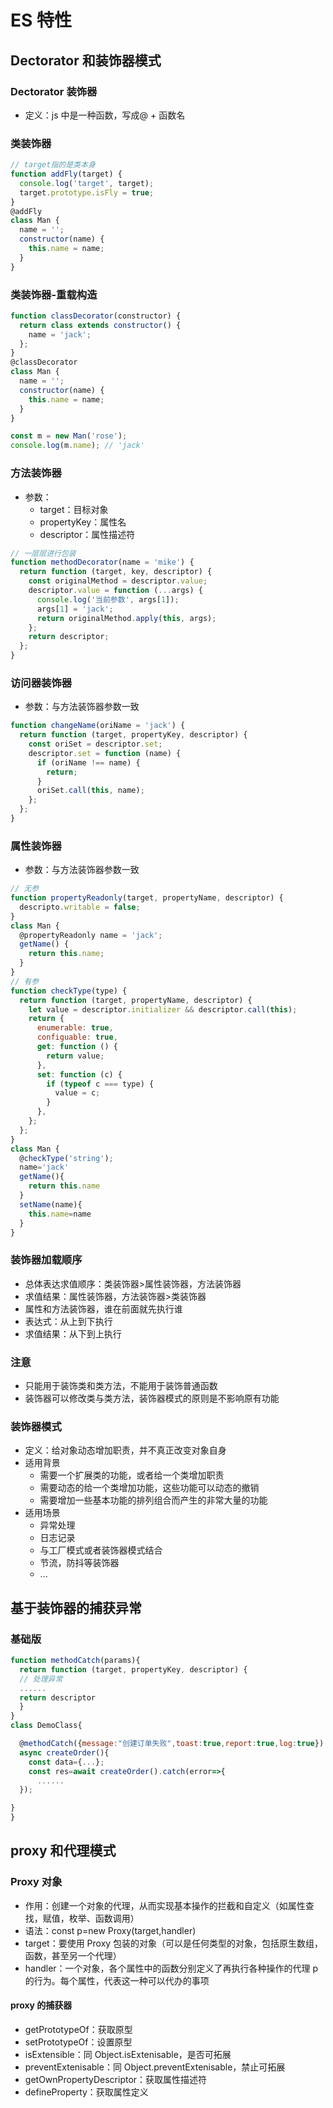 # ES 特性

## Dectorator 和装饰器模式

### Dectorator 装饰器

- 定义：js 中是一种函数，写成@ + 函数名

### 类装饰器

```js
// target指的是类本身
function addFly(target) {
  console.log('target', target);
  target.prototype.isFly = true;
}
@addFly
class Man {
  name = '';
  constructor(name) {
    this.name = name;
  }
}
```

### 类装饰器-重载构造

```js
function classDecorator(constructor) {
  return class extends constructor() {
    name = 'jack';
  };
}
@classDecorator
class Man {
  name = '';
  constructor(name) {
    this.name = name;
  }
}

const m = new Man('rose');
console.log(m.name); // 'jack'
```

### 方法装饰器

- 参数：
  - target：目标对象
  - propertyKey：属性名
  - descriptor：属性描述符

```js
// 一层层进行包装
function methodDecorator(name = 'mike') {
  return function (target, key, descriptor) {
    const originalMethod = descriptor.value;
    descriptor.value = function (...args) {
      console.log('当前参数', args[1]);
      args[1] = 'jack';
      return originalMethod.apply(this, args);
    };
    return descriptor;
  };
}
```

### 访问器装饰器

- 参数：与方法装饰器参数一致

```js
function changeName(oriName = 'jack') {
  return function (target, propertyKey, descriptor) {
    const oriSet = descriptor.set;
    descriptor.set = function (name) {
      if (oriName !== name) {
        return;
      }
      oriSet.call(this, name);
    };
  };
}
```

### 属性装饰器

- 参数：与方法装饰器参数一致

```js
// 无参
function propertyReadonly(target, propertyName, descriptor) {
  descripto.writable = false;
}
class Man {
  @propertyReadonly name = 'jack';
  getName() {
    return this.name;
  }
}
// 有参
function checkType(type) {
  return function (target, propertyName, descriptor) {
    let value = descriptor.initializer && descriptor.call(this);
    return {
      enumerable: true,
      configuable: true,
      get: function () {
        return value;
      },
      set: function (c) {
        if (typeof c === type) {
          value = c;
        }
      },
    };
  };
}
class Man {
  @checkType('string');
  name='jack'
  getName(){
    return this.name
  }
  setName(name){
    this.name=name
  }
}
```

### 装饰器加载顺序

- 总体表达求值顺序：类装饰器>属性装饰器，方法装饰器
- 求值结果：属性装饰器，方法装饰器>类装饰器
- 属性和方法装饰器，谁在前面就先执行谁
- 表达式：从上到下执行
- 求值结果：从下到上执行

### 注意

- 只能用于装饰类和类方法，不能用于装饰普通函数
- 装饰器可以修改类与类方法，装饰器模式的原则是不影响原有功能

### 装饰器模式

- 定义：给对象动态增加职责，并不真正改变对象自身
- 适用背景
  - 需要一个扩展类的功能，或者给一个类增加职责
  - 需要动态的给一个类增加功能，这些功能可以动态的撤销
  - 需要增加一些基本功能的排列组合而产生的非常大量的功能
- 适用场景
  - 异常处理
  - 日志记录
  - 与工厂模式或者装饰器模式结合
  - 节流，防抖等装饰器
  - ...

## 基于装饰器的捕获异常

### 基础版

```js
function methodCatch(params){
  return function (target, propertyKey, descriptor) {
  // 处理异常
  ......
  return descriptor
  }
}
class DemoClass{

  @methodCatch({message:"创建订单失败",toast:true,report:true,log:true})
  async createOrder(){
    const data={...};
    const res=await createOrder().catch(error=>{
      ......
  });

}
}
```

## proxy 和代理模式

### Proxy 对象

- 作用：创建一个对象的代理，从而实现基本操作的拦截和自定义（如属性查找，赋值，枚举、函数调用）
- 语法：const p=new Proxy(target,handler)
- target：要使用 Proxy 包装的对象（可以是任何类型的对象，包括原生数组，函数，甚至另一个代理）
- handler：一个对象，各个属性中的函数分别定义了再执行各种操作的代理 p 的行为。每个属性，代表这一种可以代办的事项

#### proxy 的捕获器

- getPrototypeOf：获取原型
- setPrototypeOf：设置原型
- isExtensible：同 Object.isExtenisable，是否可拓展
- preventExtenisable：同 Object.preventExtenisable，禁止可拓展
- getOwnPropertyDescriptor：获取属性描述符
- defineProperty：获取属性定义
